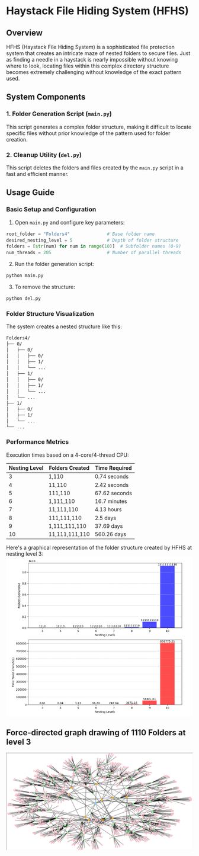 # Haystack File Hiding System (HFHS)

## Overview
HFHS (Haystack File Hiding System) is a sophisticated file protection system that creates an intricate maze of nested folders to secure files. Just as finding a needle in a haystack is nearly impossible without knowing where to look, locating files within this complex directory structure becomes extremely challenging without knowledge of the exact pattern used.

## System Components

### 1. Folder Generation Script (`main.py`)
This script generates a complex folder structure, making it difficult to locate specific files without prior knowledge of the pattern used for folder creation.

### 2. Cleanup Utility (`del.py`)
This script deletes the folders and files created by the `main.py` script in a fast and efficient manner.

## Usage Guide

### Basic Setup and Configuration

1. Open `main.py` and configure key parameters:
```python
root_folder = "Folders4"              # Base folder name
desired_nesting_level = 5             # Depth of folder structure
folders = [str(num) for num in range(10)]  # Subfolder names (0-9)
num_threads = 205                     # Number of parallel threads
```

2. Run the folder generation script:
```bash
python main.py
```

3. To remove the structure:
```bash
python del.py
```

### Folder Structure Visualization

The system creates a nested structure like this:
```
Folders4/
├── 0/
│   ├── 0/
│   │   ├── 0/
│   │   ├── 1/
│   │   └── ...
│   ├── 1/
│   │   ├── 0/
│   │   ├── 1/
│   │   └── ...
│   └── ...
├── 1/
│   ├── 0/
│   ├── 1/
│   └── ...
└── ...
```

### Performance Metrics

Execution times based on a 4-core/4-thread CPU:

| Nesting Level | Folders Created | Time Required |
|---------------|----------------|---------------|
| 3 | 1,110 | 0.74 seconds |
| 4 | 11,110 | 2.42 seconds |
| 5 | 111,110 | 67.62 seconds |
| 6 | 1,111,110 | 16.7 minutes |
| 7 | 11,111,110 | 4.13 hours |
| 8 | 111,111,110 | 2.5 days |
| 9 | 1,111,111,110 | 37.69 days |
| 10 | 11,111,111,110 | 560.26 days |

Here's a graphical representation of the folder structure created by HFHS at nesting level 3:
<img src="https://github.com/aadityabhoyar/Haystack-File-Hiding-System/blob/main/media/Figure_1.png">


## Force-directed graph drawing of 1110 Folders at level 3

<img src="https://github.com/aadityabhoyar/Haystack-File-Hiding-System/blob/main/media/Figure_2.png">

